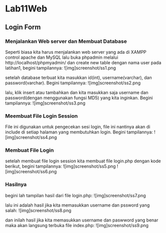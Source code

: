 # Lab11Web
## Login Form

### Menjalankan Web server dan Membuat Database
Seperti biasa kita harus menjalankan web server yang ada di XAMPP control apache dan MySQL lalu buka phpadmin melalui http://localhost/phpmyadmin/ dan create new table dengan nama user pada latihan1, begini tampilannya:
![img]screenshot/ss1.png

setelah database terbuat kita masukkan id(int), username(varchar), dan password(varchar). Begini tampilannya:
![img]screenshot/ss2.png

lalu, klik insert atau tambahkan dan kita masukkan saja username dan password(dengan menggunakan fungsi MD5) yang kita inginkan. Begini tampilannya:
![img]screenshot/ss3.png

### Meembuat File Login Session
File ini digunakan untuk pengecekan sesi login, file ini nantinya akan di include di setiap halaman yang membutuhkan login. Begini  tampilannya:
![img]screenshot/ss4.png


### Membuat File Login
setelah membuat file login session kita membuat file login.php dengan kode berikut, begini tampilannya:
![img]screenshot/ss5.png
![img]screenshot/ss6.png

### Hasilnya
begini lah tampilan hasil dari file login.php:
![img]screenshot/ss7.png

lalu ini adalah hasil jika kita memasukkan username dan pssword yang salah:
![img]screenshot/ss8.png

dan inilah hasil jika kita memasukkan username dan paswword yang benar maka akan langsung terbuka file index.php:
![img]screenshot/ss9.png




